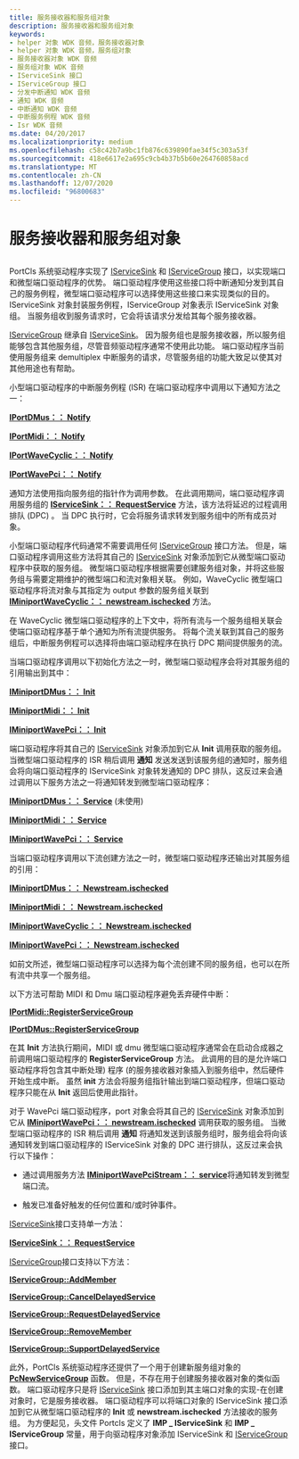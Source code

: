 ```yaml
---
title: 服务接收器和服务组对象
description: 服务接收器和服务组对象
keywords:
- helper 对象 WDK 音频，服务接收器对象
- helper 对象 WDK 音频，服务组对象
- 服务接收器对象 WDK 音频
- 服务组对象 WDK 音频
- IServiceSink 接口
- IServiceGroup 接口
- 分发中断通知 WDK 音频
- 通知 WDK 音频
- 中断通知 WDK 音频
- 中断服务例程 WDK 音频
- Isr WDK 音频
ms.date: 04/20/2017
ms.localizationpriority: medium
ms.openlocfilehash: c58c42b7a9bc1fb876c639890fae34f5c303a53f
ms.sourcegitcommit: 418e6617e2a695c9cb4b37b5b60e264760858acd
ms.translationtype: MT
ms.contentlocale: zh-CN
ms.lasthandoff: 12/07/2020
ms.locfileid: "96800683"
---
```

# <a name="service-sink-and-service-group-objects"></a>服务接收器和服务组对象


## <span id="service_sink_and_service_group_objects"></span><span id="SERVICE_SINK_AND_SERVICE_GROUP_OBJECTS"></span>


PortCls 系统驱动程序实现了 [IServiceSink](/windows-hardware/drivers/ddi/portcls/nn-portcls-iservicesink) 和 [IServiceGroup](/windows-hardware/drivers/ddi/portcls/nn-portcls-iservicegroup) 接口，以实现端口和微型端口驱动程序的优势。 端口驱动程序使用这些接口将中断通知分发到其自己的服务例程，微型端口驱动程序可以选择使用这些接口来实现类似的目的。 IServiceSink 对象封装服务例程，IServiceGroup 对象表示 IServiceSink 对象组。 当服务组收到服务请求时，它会将该请求分发给其每个服务接收器。

[IServiceGroup](/windows-hardware/drivers/ddi/portcls/nn-portcls-iservicegroup) 继承自 [IServiceSink](/windows-hardware/drivers/ddi/portcls/nn-portcls-iservicesink)。 因为服务组也是服务接收器，所以服务组能够包含其他服务组，尽管音频驱动程序通常不使用此功能。 端口驱动程序当前使用服务组来 demultiplex 中断服务的请求，尽管服务组的功能大致足以使其对其他用途也有帮助。

小型端口驱动程序的中断服务例程 (ISR) 在端口驱动程序中调用以下通知方法之一：

[**IPortDMus：： Notify**](/windows-hardware/drivers/ddi/dmusicks/nf-dmusicks-iportdmus-notify)

[**IPortMidi：： Notify**](/windows-hardware/drivers/ddi/portcls/nf-portcls-iportmidi-notify)

[**IPortWaveCyclic：： Notify**](/windows-hardware/drivers/ddi/portcls/nf-portcls-iportwavecyclic-notify)

[**IPortWavePci：： Notify**](/windows-hardware/drivers/ddi/portcls/nf-portcls-iportwavepci-notify)

通知方法使用指向服务组的指针作为调用参数。 在此调用期间，端口驱动程序调用服务组的 [**IServiceSink：： RequestService**](/windows-hardware/drivers/ddi/portcls/nf-portcls-iservicesink-requestservice) 方法，该方法将延迟的过程调用排队 (DPC) 。 当 DPC 执行时，它会将服务请求转发到服务组中的所有成员对象。

小型端口驱动程序代码通常不需要调用任何 [IServiceGroup](/windows-hardware/drivers/ddi/portcls/nn-portcls-iservicegroup) 接口方法。 但是，端口驱动程序调用这些方法将其自己的 [IServiceSink](/windows-hardware/drivers/ddi/portcls/nn-portcls-iservicesink) 对象添加到它从微型端口驱动程序中获取的服务组。 微型端口驱动程序根据需要创建服务组对象，并将这些服务组与需要定期维护的微型端口和流对象相关联。 例如，WaveCyclic 微型端口驱动程序将流对象与其指定为 output 参数的服务组关联到 [**IMiniportWaveCyclic：： newstream.ischecked**](/windows-hardware/drivers/ddi/portcls/nf-portcls-iminiportwavecyclic-newstream) 方法。

在 WaveCyclic 微型端口驱动程序的上下文中，将所有流与一个服务组相关联会使端口驱动程序基于单个通知为所有流提供服务。 将每个流关联到其自己的服务组后，中断服务例程可以选择将由端口驱动程序在执行 DPC 期间提供服务的流。

当端口驱动程序调用以下初始化方法之一时，微型端口驱动程序会将对其服务组的引用输出到其中：

[**IMiniportDMus：： Init**](/windows-hardware/drivers/ddi/dmusicks/nf-dmusicks-iminiportdmus-init)

[**IMiniportMidi：： Init**](/windows-hardware/drivers/ddi/portcls/nf-portcls-iminiportmidi-init)

[**IMiniportWavePci：： Init**](/windows-hardware/drivers/ddi/portcls/nf-portcls-iminiportwavepci-init)

端口驱动程序将其自己的 [IServiceSink](/windows-hardware/drivers/ddi/portcls/nn-portcls-iservicesink) 对象添加到它从 **Init** 调用获取的服务组。 当微型端口驱动程序的 ISR 稍后调用 **通知** 发送发送到该服务组的通知时，服务组会将向端口驱动程序的 IServiceSink 对象转发通知的 DPC 排队，这反过来会通过调用以下服务方法之一将通知转发到微型端口驱动程序：

[**IMiniportDMus：： Service**](/windows-hardware/drivers/ddi/dmusicks/nf-dmusicks-iminiportdmus-service) (未使用) 

[**IMiniportMidi：： Service**](/windows-hardware/drivers/ddi/portcls/nf-portcls-iminiportmidi-service)

[**IMiniportWavePci：： Service**](/windows-hardware/drivers/ddi/portcls/nf-portcls-iminiportwavepci-service)

当端口驱动程序调用以下流创建方法之一时，微型端口驱动程序还输出对其服务组的引用：

[**IMiniportDMus：： Newstream.ischecked**](/windows-hardware/drivers/ddi/dmusicks/nf-dmusicks-iminiportdmus-newstream)

[**IMiniportMidi：： Newstream.ischecked**](/windows-hardware/drivers/ddi/portcls/nf-portcls-iminiportmidi-newstream)

[**IMiniportWaveCyclic：： Newstream.ischecked**](/windows-hardware/drivers/ddi/portcls/nf-portcls-iminiportwavecyclic-newstream)

[**IMiniportWavePci：： Newstream.ischecked**](/windows-hardware/drivers/ddi/portcls/nf-portcls-iminiportwavepci-newstream)

如前文所述，微型端口驱动程序可以选择为每个流创建不同的服务组，也可以在所有流中共享一个服务组。

以下方法可帮助 MIDI 和 Dmu 端口驱动程序避免丢弃硬件中断：

[**IPortMidi::RegisterServiceGroup**](/windows-hardware/drivers/ddi/portcls/nf-portcls-iportmidi-registerservicegroup)

[**IPortDMus::RegisterServiceGroup**](/windows-hardware/drivers/ddi/dmusicks/nf-dmusicks-iportdmus-registerservicegroup)

在其 **Init** 方法执行期间，MIDI 或 dmu 微型端口驱动程序通常会在启动合成器之前调用端口驱动程序的 **RegisterServiceGroup** 方法。 此调用的目的是允许端口驱动程序将包含其中断处理) 程序 (的服务接收器对象插入到服务组中，然后硬件开始生成中断。 虽然 **init** 方法会将服务组指针输出到端口驱动程序，但端口驱动程序只能在从 **Init** 返回后使用此指针。

对于 WavePci 端口驱动程序，port 对象会将其自己的 [IServiceSink](/windows-hardware/drivers/ddi/portcls/nn-portcls-iservicesink) 对象添加到它从 [**IMiniportWavePci：： newstream.ischecked**](/windows-hardware/drivers/ddi/portcls/nf-portcls-iminiportwavepci-newstream) 调用获取的服务组。 当微型端口驱动程序的 ISR 稍后调用 **通知** 将通知发送到该服务组时，服务组会将向该通知转发到端口驱动程序的 IServiceSink 对象的 DPC 进行排队，这反过来会执行以下操作：

-   通过调用服务方法 [**IMiniportWavePciStream：： service**](/windows-hardware/drivers/ddi/portcls/nf-portcls-iminiportwavepcistream-service)将通知转发到微型端口流。

-   触发已准备好触发的任何位置和/或时钟事件。

[IServiceSink](/windows-hardware/drivers/ddi/portcls/nn-portcls-iservicesink)接口支持单一方法：

[**IServiceSink：： RequestService**](/windows-hardware/drivers/ddi/portcls/nf-portcls-iservicesink-requestservice)

[IServiceGroup](/windows-hardware/drivers/ddi/portcls/nn-portcls-iservicegroup)接口支持以下方法：

[**IServiceGroup::AddMember**](/windows-hardware/drivers/ddi/portcls/nf-portcls-iservicegroup-addmember)

[**IServiceGroup::CancelDelayedService**](/windows-hardware/drivers/ddi/portcls/nf-portcls-iservicegroup-canceldelayedservice)

[**IServiceGroup::RequestDelayedService**](/windows-hardware/drivers/ddi/portcls/nf-portcls-iservicegroup-requestdelayedservice)

[**IServiceGroup::RemoveMember**](/windows-hardware/drivers/ddi/portcls/nf-portcls-iservicegroup-removemember)

[**IServiceGroup::SupportDelayedService**](/windows-hardware/drivers/ddi/portcls/nf-portcls-iservicegroup-supportdelayedservice)

此外，PortCls 系统驱动程序还提供了一个用于创建新服务组对象的 [**PcNewServiceGroup**](/windows-hardware/drivers/ddi/portcls/nf-portcls-pcnewservicegroup) 函数。 但是，不存在用于创建服务接收器对象的类似函数。 端口驱动程序只是将 [IServiceSink](/windows-hardware/drivers/ddi/portcls/nn-portcls-iservicesink) 接口添加到其主端口对象的实现-在创建对象时，它是服务接收器。 端口驱动程序可以将端口对象的 IServiceSink 接口添加到它从微型端口驱动程序的 **Init** 或 **newstream.ischecked** 方法接收的服务组。 为方便起见，头文件 Portcls 定义了 **IMP \_ IServiceSink** 和 **IMP \_ IServiceGroup** 常量，用于向驱动程序对象添加 IServiceSink 和 [IServiceGroup](/windows-hardware/drivers/ddi/portcls/nn-portcls-iservicegroup) 接口。

 

